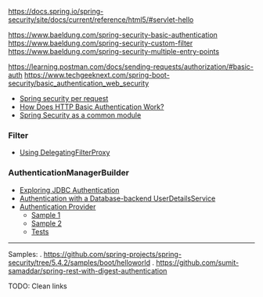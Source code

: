 https://docs.spring.io/spring-security/site/docs/current/reference/html5/#servlet-hello

https://www.baeldung.com/spring-security-basic-authentication
https://www.baeldung.com/spring-security-custom-filter
https://www.baeldung.com/spring-security-multiple-entry-points

https://learning.postman.com/docs/sending-requests/authorization/#basic-auth
https://www.techgeeknext.com/spring-boot-security/basic_authentication_web_security


 - [Spring security per request](https://stackoverflow.com/q/34639201/5279996)
 - [How Does HTTP Basic Authentication Work?](https://dzone.com/articles/how-does-http-basic-authentication-work-in-spring)
 - [Spring Security as a common module](https://stackoverflow.com/q/34805178/5279996)

### Filter 

 - [Using DelegatingFilterProxy](https://www.adictosaltrabajo.com/2016/05/09/gestiona-tus-filtros-con-spring-usando-delegatingfilterproxy/)

### AuthenticationManagerBuilder

 - [Exploring JDBC Authentication](https://www.baeldung.com/spring-security-jdbc-authentication)
 - [Authentication with a Database-backend UserDetailsService](https://www.baeldung.com/spring-security-authentication-with-a-database)
 - [Authentication Provider](https://www.baeldung.com/spring-security-authentication-provider)
    - [Sample 1](https://stackoverflow.com/q/50422061/5279996)
    - [Sample 2](https://stackoverflow.com/q/36515895/5279996)
    - [Tests](https://www.baeldung.com/spring-security-multiple-auth-providers)
___

Samples: 
    . https://github.com/spring-projects/spring-security/tree/5.4.2/samples/boot/helloworld
    . https://github.com/sumit-samaddar/spring-rest-with-digest-authentication
    
TODO: Clean links
